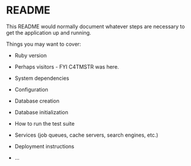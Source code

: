 # README

This README would normally document whatever steps are necessary to get the
application up and running.

Things you may want to cover:

* Ruby version

* Perhaps visitors - FYI C4TMSTR was here.

* System dependencies

* Configuration

* Database creation

* Database initialization

* How to run the test suite

* Services (job queues, cache servers, search engines, etc.)

* Deployment instructions

* ...
